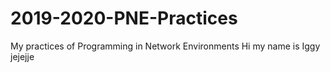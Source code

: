 # 2019-2020-PNE-Practices
My practices of Programming in Network Environments
Hi my name is Iggy jejejje